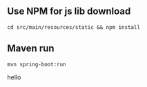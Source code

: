 
## Use NPM for js lib download
`cd src/main/resources/static && npm install`

## Maven run
`mvn spring-boot:run`



hello
